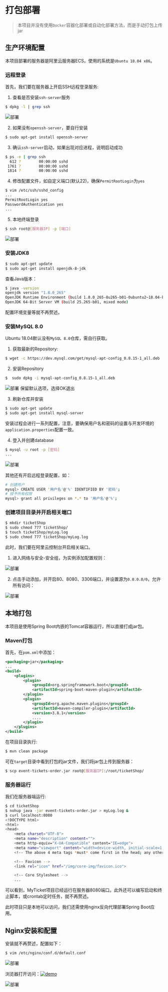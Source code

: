 # 打包部署

>本项目并没有使用`Docker`容器化部署或自动化部署方法，而是手动打包上传jar

## 生产环境配置

本项目部署的服务器是阿里云服务器ECS，使用的系统是`Ubuntu 18.04 x86`。

### 远程登录

首先，我们要在服务器上开启SSH远程登录服务:

1. 查看是否安装`ssh-server`服务

```bash
$ dpkg -l | grep ssh
```

![部署](_images/deploy.png)

2. 如果没有`openssh-server`，要自行安装

```bash
$ sudo apt-get install openssh-server
```

3. 确认`ssh-server`启动，如果出现对应进程，说明启动成功

```bash
$ ps -e | grep ssh
  612 ?        00:00:00 sshd
 1761 ?        00:00:00 sshd
 1814 ?        00:00:00 sshd
```

4. 修改配置文件，如自定义端口(默认22)，确保`PermitRootLogin`为`yes`

```bash
$ vim /etc/ssh/sshd_config
...
PermitRootLogin yes
PasswordAuthentication yes
...
```

5. 本地终端登录
```bash
$ ssh root@[服务器IP] -p [端口]
```
![部署](_images/deploy2.png)

### 安装JDK8

```bash
$ sudo apt-get update
$ sudo apt-get install openjdk-8-jdk
```

查看Java版本：

```bash
$ java -version
openjdk version "1.8.0_265"
OpenJDK Runtime Environment (build 1.8.0_265-8u265-b01-0ubuntu2~18.04-b01)
OpenJDK 64-Bit Server VM (build 25.265-b01, mixed mode)
```

配置环境变量等就不再赘述。

### 安装MySQL 8.0

Ubuntu 18.04默认没有`MySQL 8.0`仓库，需自行获取。

1. 获取最新的Repository:

```bash
$ wget -c https://dev.mysql.com/get/mysql-apt-config_0.8.15-1_all.deb
```

2. 安装Repository
```bash
$  sudo dpkg -i mysql-apt-config_0.8.15-1_all.deb
```

![部署](_images/deploy5.png)
保留默认选项，选择OK退出

3. 刷新仓库并安装

```bash
$ sudo apt-get update
$ sudo apt-get install mysql-server
```
安装过程会进行一系列配置，注意，要确保用户名和密码的设置与开发环境的`application.properties`配置一致。

4. 登入并创建database

```bash
$ mysql -u root -p [密码]
...
```

![部署](_images/deploy6.png)

其他还有开启远程登录配置，如：
```bash
# 创建用户
mysql> CREATE USER '用户名'@'%' IDENTIFIED BY '密码';
# 授予所有权限
mysql> grant all privileges on *.* to '用户名'@'%';
```

### 创建项目目录并开启相关端口

```bash
$ mkdir ticketShop
$ sudo chmod 777 ticketShop/
$ touch ticketShop/myLog.log
$ sudo chmod 777 ticketShop/myLog.log
```

此时，我们要在阿里云控制台开启相关端口。

1. 进入网络与安全-安全组，为实例添加配置规则：

![部署](_images/deploy3.png)

2. 点击手动添加，并开启80、8080、3306端口，并设置源为`0.0.0.0/0`，允许所有访问：

![部署](_images/deploy4.png)

## 本地打包

本项目是使用Spring Boot内嵌的Tomcat容器运行，所以直接打成jar包。

### Maven打包
首先，在`pom.xml`中添加：

```xml
<packaging>jar</packaging>
...
<build>
    <plugins>
        <plugin>
            <groupId>org.springframework.boot</groupId>
            <artifactId>spring-boot-maven-plugin</artifactId>
        </plugin>
        <plugin>
            <groupId>org.apache.maven.plugins</groupId>
            <artifactId>maven-compiler-plugin</artifactId>
            <version>3.8.1</version>
            ....
        </plugin>
    </plugins>
</build>
```

在项目目录执行:

```bash
$ mvn clean package 
```

可在`target`目录中看到打包的jar文件，我们将jar包上传到服务器：

```bash
$ scp event-tickets-order.jar root@[服务器IP]:/root/ticketShop/
```

### 服务器运行

我们在服务器端运行:
```bash
$ cd ticketShop
$ nohup java -jar event-tickets-order.jar > myLog.log &
$ curl localhost:8080
<!DOCTYPE html>
<html>
<head>
    <meta charset="UTF-8">
    <meta name="description" content="">
    <meta http-equiv="X-UA-Compatible" content="IE=edge">
    <meta name="viewport" content="width=device-width, initial-scale=1, shrink-to-fit=no">
    <!-- The above 4 meta tags *must* come first in the head; any other head content must come *after* these tags -->

    <!-- Favicon -->
    <link rel="icon" href="/img/core-img/favicon.ico">

    <!-- Core Stylesheet -->
    ...
```
可以看到，MyTicket项目已经运行在服务器8080端口。此外还可以编写启动和终止脚本，或crontab定时任务，就不再赘述。

此时项目只是本地可以访问，我们还需使用nginx反向代理部署Spring Boot应用。

## Nginx安装和配置

安装就不再赘述，配置如下：
```bash
$ vim /etc/nginx/conf.d/default.conf 
```

![部署](_images/deploy7.png)

浏览器打开访问：<a href="http://121.4.26.253/"><img alt="demo" src="https://img.shields.io/badge/%E6%BC%94%E7%A4%BA-grey?logo=airplay-video"></a>

![部署](_images/deploy8.png)